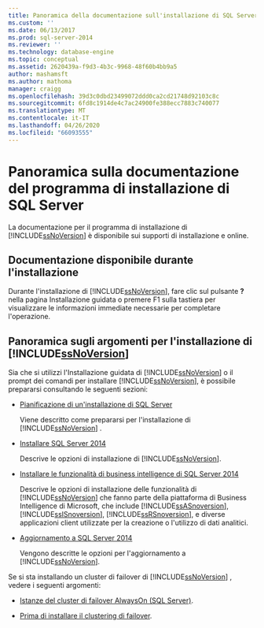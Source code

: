 ```yaml
---
title: Panoramica della documentazione sull'installazione di SQL Server | Microsoft Docs
ms.custom: ''
ms.date: 06/13/2017
ms.prod: sql-server-2014
ms.reviewer: ''
ms.technology: database-engine
ms.topic: conceptual
ms.assetid: 2620439a-f9d3-4b3c-9968-48f60b4bb9a5
author: mashamsft
ms.author: mathoma
manager: craigg
ms.openlocfilehash: 39d3c0dbd23499072ddd0ca2cd21748d92103c8c
ms.sourcegitcommit: 6fd8c1914de4c7ac24900fe388ecc7883c740077
ms.translationtype: MT
ms.contentlocale: it-IT
ms.lasthandoff: 04/26/2020
ms.locfileid: "66093555"
---
```

# <a name="overview-of-sql-server-setup-documentation"></a>Panoramica sulla documentazione del programma di installazione di SQL Server
  La documentazione per il programma di installazione di [!INCLUDE[ssNoVersion](../../includes/ssnoversion-md.md)] è disponibile sui supporti di installazione e online.  
  
## <a name="documentation-available-during-setup"></a>Documentazione disponibile durante l'installazione  
 Durante l'installazione di [!INCLUDE[ssNoVersion](../../includes/ssnoversion-md.md)], fare clic sul pulsante **?** nella pagina Installazione guidata o premere F1 sulla tastiera per visualizzare le informazioni immediate necessarie per completare l'operazione.  
  
## <a name="overview-of-ssnoversion-installation-topics"></a>Panoramica sugli argomenti per l'installazione di [!INCLUDE[ssNoVersion](../../includes/ssnoversion-md.md)]  
 Sia che si utilizzi l'Installazione guidata di [!INCLUDE[ssNoVersion](../../includes/ssnoversion-md.md)] o il prompt dei comandi per installare [!INCLUDE[ssNoVersion](../../includes/ssnoversion-md.md)], è possibile prepararsi consultando le seguenti sezioni:  
  
-   [Pianificazione di un'installazione di SQL Server](../../../2014/sql-server/install/planning-a-sql-server-installation.md)  
  
     Viene descritto come prepararsi per l'installazione di [!INCLUDE[ssNoVersion](../../includes/ssnoversion-md.md)] .  
  
-   [Installare SQL Server 2014](../../database-engine/install-windows/install-sql-server.md)  
  
     Descrive le opzioni di installazione di [!INCLUDE[ssNoVersion](../../includes/ssnoversion-md.md)].  
  
-   [Installare le funzionalità di business intelligence di SQL Server 2014](install-sql-server-business-intelligence-features.md)  
  
     Descrive le opzioni di installazione delle funzionalità di [!INCLUDE[ssNoVersion](../../includes/ssnoversion-md.md)] che fanno parte della piattaforma di Business Intelligence di Microsoft, che include [!INCLUDE[ssASnoversion](../../includes/ssasnoversion-md.md)], [!INCLUDE[ssISnoversion](../../includes/ssisnoversion-md.md)], [!INCLUDE[ssRSnoversion](../../includes/ssrsnoversion-md.md)], e diverse applicazioni client utilizzate per la creazione o l'utilizzo di dati analitici.  
  
-   [Aggiornamento a SQL Server 2014](../../database-engine/install-windows/upgrade-sql-server.md)  
  
     Vengono descritte le opzioni per l'aggiornamento a [!INCLUDE[ssNoVersion](../../includes/ssnoversion-md.md)].  
  
 Se si sta installando un cluster di failover di [!INCLUDE[ssNoVersion](../../includes/ssnoversion-md.md)] , vedere i seguenti argomenti:  
  
-   [Istanze del cluster di failover AlwaysOn (SQL Server)](../failover-clusters/windows/always-on-failover-cluster-instances-sql-server.md).  
  
-   [Prima di installare il clustering di failover](../failover-clusters/install/before-installing-failover-clustering.md).  
  
  

